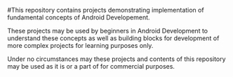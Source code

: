 #This repository contains projects demonstrating implementation of fundamental concepts of Android Developement.

These projects may be used by beginners in Android Development to understand these concepts as well as building blocks for development of more complex projects for learning purposes only.

Under no circumstances may these projects and contents of this repository may be used as it is or a part of for commercial purposes.
